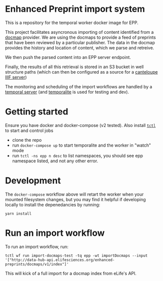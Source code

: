 # Enhanced Preprint import system

This is a repository for the temporal worker docker image for EPP.

This project facilitates asyncronous importing of content identified from a [docmap](https://docmaps.knowledgefutures.org/pub/sgkf1pqa) provider. We are using the docmaps to provide a feed of preprints that have been reviewed by a particular publisher. The data in the docmap provides the history and location of content, which we parse and retreive.

We then push the parsed content into an EPP server endpoint.

Finally, the results of all this retrieval is stored in an S3 bucket in well structure paths (which can then be configured as a source for a [canteloupe IIIF server](https://github.com/elifesciences/enhanced-preprints-image-server))

The monitoring and scheduling of the import workflows are handled by a [temporal server](https://temporal.io/) (and [temporalite](https://github.com/temporalio/temporalite) is used for testing and dev).

# Getting started

Ensure you have docker and docker-compose (v2 tested). Also install [`tctl`](https://github.com/temporalio/tctl) to start and control jobs

- clone the repo
- run `docker-compose up` to start temporalite and the worker in "watch" mode
- run `tctl -ns epp n desc` to list namespaces, you should see epp namespace listed, and not any other error.

# Development

The `docker-compose` workflow above will retart the worker when your mounted filesystem changes, but you may find it helpful if developing locally to install the depenedancies by running:

```
yarn install
```

# Run an import workflow

To run an import workflow, run:

```
tctl wf run import-docmaps-test -tq epp -wt importDocmaps --input '["http://data-hub-api.elifesciences.org/enhanced-preprints/docmaps/v1/index"]'
```

This will kick of a full import for a docmap index from eLife's API.
